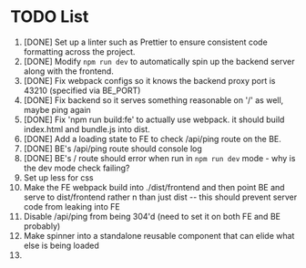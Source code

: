 # TODO List

1. [DONE] Set up a linter such as Prettier to ensure consistent code formatting across the project.
2. [DONE] Modify `npm run dev` to automatically spin up the backend server along with the frontend.
3. [DONE] Fix webpack configs so it knows the backend proxy port is 43210 (specified via BE_PORT)
4. [DONE] Fix backend so it serves something reasonable on '/' as well, maybe ping again
5. [DONE] Fix 'npm run build:fe' to actually use webpack. it should build index.html and bundle.js into dist.
6. [DONE] Add a loading state to FE to check /api/ping route on the BE.
7. [DONE] BE's /api/ping route should console log
8. [DONE] BE's / route should error when run in `npm run dev` mode - why is the dev mode check failing?
9. Set up less for css
10. Make the FE webpack build into ./dist/frontend and then point BE and serve to dist/frontend rather n than just dist -- this should prevent server code from leaking into FE
11. Disable /api/ping from being 304'd (need to set it on both FE and BE probably)
12. Make spinner into a standalone reusable component that can elide what else is being loaded
13. 
